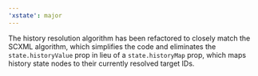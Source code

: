 ```yaml
---
'xstate': major
---
```


The history resolution algorithm has been refactored to closely match the SCXML algorithm, which simplifies the code and eliminates the `state.historyValue` prop in lieu of a `state.historyMap` prop, which maps history state nodes to their currently resolved target IDs.
